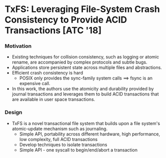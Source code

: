 # TxFS: Leveraging File-System Crash Consistency to Provide ACID Transactions [ATC '18]
### Motivation

- Existing techniques for collision consistency, such as logging or atomic rename, are accompanied by complex protocols and subtle bugs.
- Applications store persistent state across multiple files and abstractions.
- Efficient crash consistency is hard
  - POSIX only provides the sync-family system calls ==> fsync is an expensive call.
- In this work, the authors use the atomicity and durability provided by journal transactions and leverages them to build ACID transactions that are available in user space transactions.

### Design

- TxFS is a novel transactional file system that builds upon a file system's atomic-update mechanism such as journaling.
  - Simple API, portability across different hardware, high performance, low complexity, full ACID transactions
  - Develop techniques to isolate transactions
  - Simple API - one syscall to begin/end/abort a transaction

